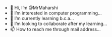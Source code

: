 - 👋 Hi, I’m @MrMaharshi
- 👀 I’m interested in computer programming...
- 🌱 I’m currently learning b.c.a...
- 💞️ I’m looking to collaborate after my learning...
- 📫 How to reach me through mail address...

<!---
MrMaharshi/MrMaharshi is a ✨ special ✨ repository because its `README.md` (this file) appears on your GitHub profile.
You can click the Preview link to take a look at your changes.
--->
